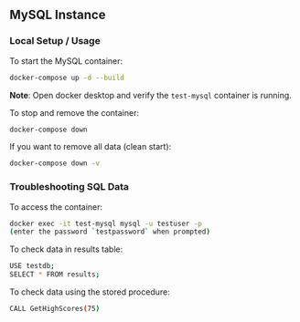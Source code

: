 ## MySQL Instance

### Local Setup / Usage

To start the MySQL container:
```bash
docker-compose up -d --build
```

**Note**: Open docker desktop and verify the `test-mysql` container is running.

To stop and remove the container:
```bash
docker-compose down
```

If you want to remove all data (clean start):
```bash
docker-compose down -v
```

### Troubleshooting SQL Data

To access the container:
```bash
docker exec -it test-mysql mysql -u testuser -p
(enter the password `testpassword` when prompted)
```

To check data in results table:
```bash
USE testdb;
SELECT * FROM results;
```

To check data using the stored procedure:
```bash
CALL GetHighScores(75)
```